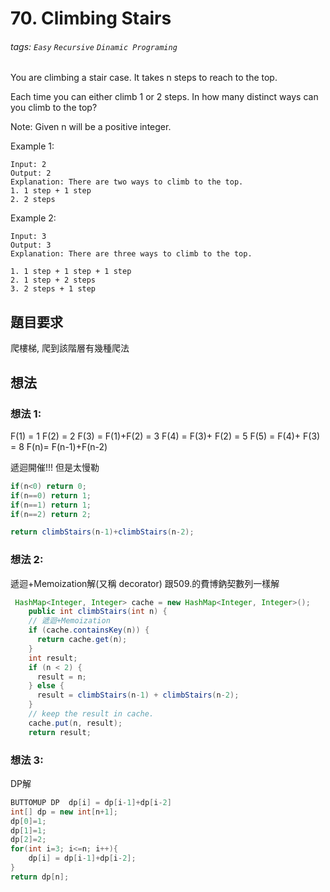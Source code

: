 # 70. Climbing Stairs
###### tags: `Easy` `Recursive` `Dinamic Programing`

You are climbing a stair case. It takes n steps to reach to the top.

Each time you can either climb 1 or 2 steps. In how many distinct ways can you climb to the top?

Note: Given n will be a positive integer.

Example 1:
```
Input: 2
Output: 2
Explanation: There are two ways to climb to the top.
1. 1 step + 1 step
2. 2 steps
```
Example 2:
```
Input: 3
Output: 3
Explanation: There are three ways to climb to the top.

1. 1 step + 1 step + 1 step
2. 1 step + 2 steps
3. 2 steps + 1 step
```

## 題目要求
爬樓梯, 爬到該階層有幾種爬法
## 想法

### 想法 1:
F(1) = 1
F(2) = 2
F(3) = F(1)+F(2) = 3
F(4) = F(3)+ F(2) = 5
F(5) = F(4)+ F(3) = 8
F(n)= F(n-1)+F(n-2)

遞迴開催!!!  但是太慢勒
```java
if(n<0) return 0;
if(n==0) return 1;
if(n==1) return 1;
if(n==2) return 2;

return climbStairs(n-1)+climbStairs(n-2);
```
### 想法 2:
遞迴+Memoization解(又稱 decorator)
跟509.的費博鈉契數列一樣解
```java
 HashMap<Integer, Integer> cache = new HashMap<Integer, Integer>();
    public int climbStairs(int n) {
    // 遞迴+Memoization
    if (cache.containsKey(n)) {
      return cache.get(n);
    }
    int result;
    if (n < 2) {
      result = n;
    } else {
      result = climbStairs(n-1) + climbStairs(n-2);
    }
    // keep the result in cache.
    cache.put(n, result);
    return result;
```
### 想法 3:
DP解
```java
BUTTOMUP DP  dp[i] = dp[i-1]+dp[i-2]
int[] dp = new int[n+1];
dp[0]=1;
dp[1]=1;
dp[2]=2;
for(int i=3; i<=n; i++){
    dp[i] = dp[i-1]+dp[i-2];
}
return dp[n];
```